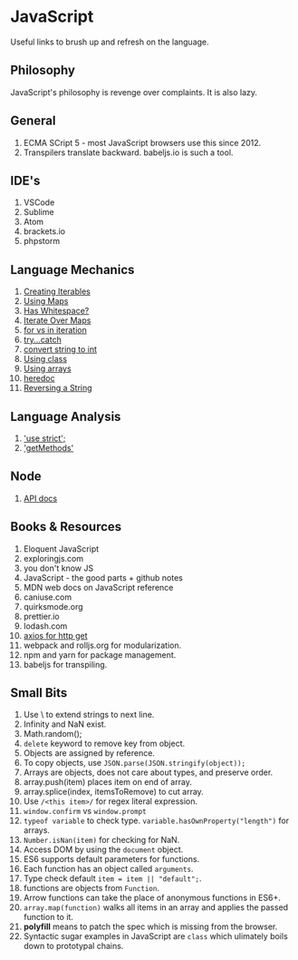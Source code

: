 # JavaScript

Useful links to brush up and refresh on the language.

## Philosophy

JavaScript's philosophy is revenge over complaints. It is also lazy.

## General

1. ECMA SCript 5 - most JavaScript browsers use this since 2012.
1. Transpilers translate backward. babeljs.io is such a tool.

## IDE's

1. VSCode
1. Sublime
1. Atom
1. brackets.io
1. phpstorm

## Language Mechanics

1. [Creating Iterables](https://medium.com/@chanakyabhardwaj/es6-reverse-iterable-for-an-array-5dae91c02904)
1. [Using Maps](https://hackernoon.com/what-you-should-know-about-es6-maps-dc66af6b9a1e)
1. [Has Whitespace?](https://stackoverflow.com/questions/1731190/check-if-a-string-has-white-space)
1. [Iterate Over Maps](https://stackoverflow.com/questions/33946567/iterate-over-values-of-object)
1. [for vs in iteration](https://alligator.io/js/for-of-for-in-loops/)
1. [try...catch](https://javascript.info/try-catch)
1. [convert string to int](https://gomakethings.com/converting-strings-to-numbers-with-vanilla-javascript/)
1. [Using class](https://medium.com/@luke_smaki/javascript-es6-classes-8a34b0a6720a)
1. [Using arrays](https://www.hostingadvice.com/how-to/javascript-remove-element-array/)
1. [heredoc](https://hutter.io/2015/03/16/heredoc-in-javascript/)
1. [Reversing a String](https://medium.com/sonyamoisset/reverse-a-string-in-javascript-a18027b8e91c)

## Language Analysis

1. ['use strict';](https://developer.mozilla.org/en-US/docs/Web/JavaScript/Reference/Strict_mode)
1. ['getMethods'](https://flaviocopes.com/how-to-list-object-methods-javascript/)

## Node

1. [API docs](https://node.readthedocs.io/en/latest/)

## Books & Resources

1. Eloquent JavaScript
1. exploringjs.com
1. you don't know JS
1. JavaScript - the good parts + github notes
1. MDN web docs on JavaScript reference
1. caniuse.com
1. quirksmode.org
1. prettier.io
1. lodash.com
1. [axios for http get](https://github.com/axios/axios)
1. webpack and rolljs.org for modularization.
1. npm and yarn for package management.
1. babeljs for transpiling.

## Small Bits
1. Use \ to extend strings to next line.
1. Infinity and NaN exist.
1. Math.random();
1. ```delete``` keyword to remove key from object.
1. Objects are assigned by reference.
1. To copy objects, use ```JSON.parse(JSON.stringify(object));```
1. Arrays are objects, does not care about types, and preserve order.
1. array.push(item) places item on end of array.
1. array.splice(index, itemsToRemove) to cut array.
1. Use ```/<this item>/``` for regex literal expression.
1. ```window.confirm``` vs ```window.prompt```
1. ```typeof variable``` to check type. ```variable.hasOwnProperty("length")``` for arrays.
1. ```Number.isNan(item)``` for checking for NaN.
1. Access DOM by using the ```document``` object.
1. ES6 supports default parameters for functions.
1. Each function has an object called ```arguments```.
1. Type check default ```item = item || "default";```.
1. functions are objects from ```Function```.
1. Arrow functions can take the place of anonymous functions in ES6+.
1. ```array.map(function)``` walks all items in an array and applies the passed function to it.
1. **polyfill** means to patch the spec which is missing from the browser.
1. Syntactic sugar examples in JavaScript are ```class``` which ulimately boils down to prototypal chains.
